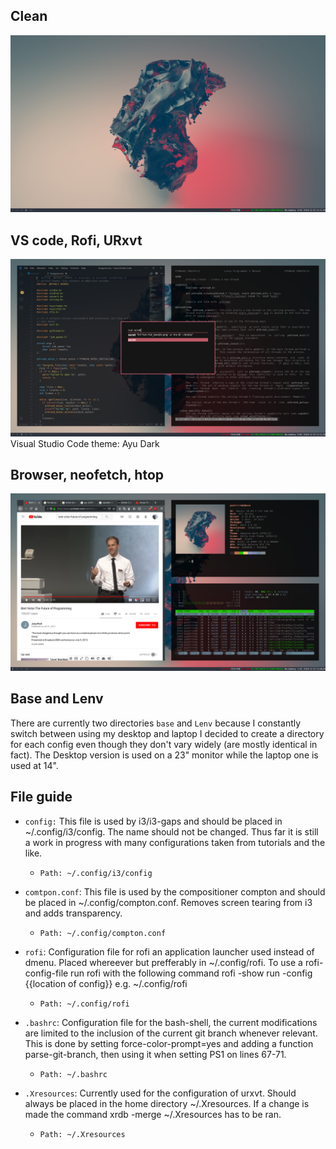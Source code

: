 ## Clean
![Clean Desktop](pics/clean.png)

## VS code, Rofi, URxvt
![VS code, Rofi, URxvt](pics/code_term_rofi.png)
Visual Studio Code theme: Ayu Dark

## Browser, neofetch, htop
![Browser, neofetch, htop](pics/browser_neo_htop.png)


## Base and Lenv
There are currently two directories `base` and `Lenv` because I constantly switch between using my desktop and laptop I decided to create a directory for each config even though they don't vary widely (are mostly identical in fact). The Desktop version is used on a 23" monitor while the laptop one is used at 14". 

## File guide
- `config:`
	This file is used by i3/i3-gaps and should be placed in ~/.config/i3/config. The name should not be
	changed. Thus far it is still a work in progress with many configurations taken from tutorials and
	the like.

	- `Path: ~/.config/i3/config`

 - `comtpon.conf`:
	This file is used by the compositioner compton and should be placed in ~/.config/compton.conf.
	Removes screen tearing from i3 and adds transparency.
	- `Path: ~/.config/compton.conf`
    
- `rofi`:
	Configuration file for rofi an application launcher used instead of dmenu. Placed whereever but
	prefferably in ~/.config/rofi. To use a rofi-config-file run rofi with the following command
	rofi -show run -config {{location of config}} e.g. ~/.config/rofi

	- `Path: ~/.config/rofi`	

- `.bashrc`:
	Configuration file for the bash-shell, the current modifications are limited to the inclusion of
	the current git branch whenever relevant. This is done by setting force-color-prompt=yes and adding
	a function parse-git-branch, then using it when setting PS1 on lines 67-71.

	- `Path: ~/.bashrc`	

- `.Xresources`:
	Currently used for the configuration of urxvt. Should always be placed in the home directory
	~/.Xresources. If a change is made the command xrdb -merge ~/.Xresources has to be ran.
	
	- `Path: ~/.Xresources` 
